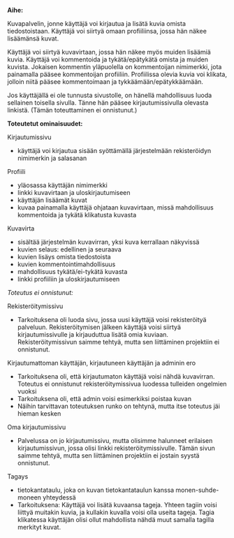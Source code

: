 **Aihe:**

Kuvapalvelin, jonne käyttäjä voi kirjautua ja lisätä kuvia omista tiedostoistaan. Käyttäjä voi siirtyä omaan profiiliinsa, jossa hän näkee lisäämänsä kuvat. 

Käyttäjä voi siirtyä kuvavirtaan, jossa hän näkee myös muiden lisäämiä kuvia. Käyttäjä voi kommentoida ja tykätä/epätykätä omista ja muiden kuvista. Jokaisen kommentin yläpuolella on kommentoijan nimimerkki, jota painamalla pääsee kommentoijan profiiliin. Profiilissa olevia kuvia voi klikata, jolloin niitä pääsee kommentoimaan ja tykkäämään/epätykkäämään.

Jos käyttäjällä ei ole tunnusta sivustolle, on hänellä mahdollisuus luoda sellainen toisella sivulla. Tänne hän pääsee kirjautumissivulla olevasta linkistä. (Tämän toteuttaminen ei onnistunut.)



**Toteutetut ominaisuudet:**

Kirjautumissivu
* käyttäjä voi kirjautua sisään syöttämällä järjestelmään rekisteröidyn nimimerkin ja salasanan

Profiili
* yläosassa käyttäjän nimimerkki
* linkki kuvavirtaan ja uloskirjautumiseen
* käyttäjän lisäämät kuvat
* kuvaa painamalla käyttäjä ohjataan kuvavirtaan, missä mahdollisuus kommentoida ja tykätä klikatusta kuvasta

Kuvavirta
* sisältää järjestelmän kuvavirran, yksi kuva kerrallaan näkyvissä
* kuvien selaus: edellinen ja seuraava
* kuvien lisäys omista tiedostoista
* kuvien kommentointimahdollisuus
* mahdollisuus tykätä/ei-tykätä kuvasta
* linkki profiiliin ja uloskirjautumiseen


_Toteutus ei onnistunut:_

Rekisteröitymissivu
* Tarkoituksena oli luoda sivu, jossa uusi käyttäjä voisi rekisteröityä palveluun. Rekisteröitymisen jälkeen käyttäjä voisi siirtyä kirjautumissivulle ja kirjauduttua lisätä omia kuviaan. Rekisteröitymissivun saimme tehtyä, mutta sen liittäminen projektiin ei onnistunut. 

Kirjautumattoman käyttäjän, kirjautuneen käyttäjän ja adminin ero
* Tarkoituksena oli, että kirjautumaton käyttäjä voisi nähdä kuvavirran. Toteutus ei onnistunut rekisteröitymissivua luodessa tulleiden ongelmien vuoksi
* Tarkoituksena oli, että admin voisi esimerkiksi poistaa kuvan
* Näihin tarvittavan toteutuksen runko on tehtynä, mutta itse toteutus jäi hieman kesken

Oma kirjautumissivu
* Palvelussa on jo kirjautumissivu, mutta olisimme halunneet erilaisen kirjautumissivun, jossa olisi linkki rekisteröitymissivulle. Tämän sivun saimme tehtyä, mutta sen liittäminen projektiin ei jostain syystä onnistunut.

Tagays
* tietokantataulu, joka on kuvan tietokantataulun kanssa monen-suhde-moneen yhteydessä
* Tarkoituksena: Käyttäjä voi lisätä kuvaansa tageja. Yhteen tagiin voisi liittyä muitakin kuvia, ja kullakin kuvalla voisi olla useita tageja. Tagia klikatessa käyttäjän olisi ollut mahdollista nähdä muut samalla tagilla merkityt kuvat.
